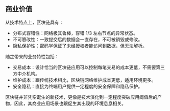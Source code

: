 ## 商业价值

从技术特点上，区块链具有：

* 分布式容错性：网络极其鲁棒，容错 1/3 左右节点的异常状态。
* 不可篡改性：一致提交后的数据会一直存在，不可被销毁或修改。
* 隐私保护性：密码学保证了未经授权者能访问到数据，但无法解析。

随之带来的业务特性包括：

* 交易成本：设计恰当的区块链应用可以控制每笔交易的成本更低，不需要第三方中介机构。
* 维护成本：跟传统技术相比，区块链网络维护成本更低，适用环境更多。
* 安全隐私：直接为终端用户提供一定程度的安全保障和隐私保护。

区块链并非凭空诞生的新技术，更像是技术演化到一定程度突破应用阈值后的产物，因此，其商业应用场景也跟促生其出现的环境息息相关。